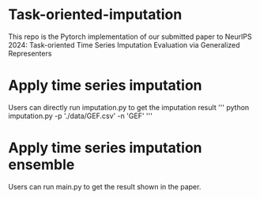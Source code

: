 # Task-oriented-imputation
This repo is the Pytorch implementation of our submitted paper to NeurIPS 2024: Task-oriented Time Series Imputation Evaluation via Generalized Representers

# Apply time series imputation
Users can directly run imputation.py to get the imputation result
'''
python imputation.py -p './data/GEF.csv' -n 'GEF'
'''

# Apply time series imputation ensemble
Users can run main.py to get the result shown in the paper.
